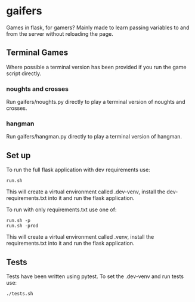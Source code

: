 # gaifers

Games in flask, for gamers? Mainly made to learn passing variables to and from the server without reloading the page.

## Terminal Games

Where possible a terminal version has been provided if you run the game script directly.

### noughts and crosses

Run gaifers/noughts.py directly to play a terminal version of noughts and crosses.

### hangman

Run gaifers/hangman.py directly to play a terminal version of hangman.

## Set up

To run the full flask application with dev requirements use:

```
run.sh
```

This will create a virtual environment called .dev-venv, install the dev-requirements.txt into it and run the flask application.

To run with only requirements.txt use one of:

```
run.sh -p
run.sh -prod
```

This will create a virtual environment called .venv, install the requirements.txt into it and run the flask application.

## Tests

Tests have been written using pytest. To set the .dev-venv and run tests use:

```
./tests.sh
```
